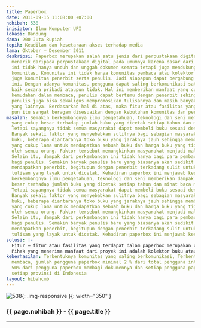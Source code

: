 ```yaml
---
title: Paperbox
date: 2011-09-15 11:08:00 +07:00
nohibah: 538
inisiator: Ilmu Komputer UPI
lokasi: Bandung
dana: 200 Juta Rupiah
topik: Keadilan dan kesetaraan akses terhadap media
lama: Oktober – Desember 2011
deskripsi: Paperbox merupakan salah satu jenis dari perpustakaan digital tetapi lebih
  menarik daripada perpustakaan digital pada umumnya karena dasar dari pembuatan paperbox
  ini tidak hanya unduh dan unggah dokumen semata tetapi juga mendukung terbentuknya
  komunitas. Komunitas ini tidak hanya komunitas pembaca atau kolektor saja, tetapi
  juga komunitas penerbit serta penulis. Jadi siapapun dapat bergabung dalam komunitas
  ini. Dengan adanya komunitas, pengguna dapat saling berkomunikasi satu sama lain
  baik secara pribadi ataupun tidak. Hal ini memberikan manfaat yang cukup besar seperti
  kemudahan dalam membaca, penulis dapat bertemu dengan penerbit sehingga dapat bekerjasama,
  penulis juga bisa sekaligus mempromosikan tulisannya dan masih banyak lagi manfaat
  yang lainnya. Berdasarkan hal di atas, maka fitur atau fasilitas yang disediakan
  pun itu sangat beragam disesuaikan dengan kebutuhan komunitas dan perpustakaan digital.
masalah: Semakin berkembangnya ilmu pengetahuan, teknologi dan seni memberikan dampak
  yang cukup besar terhadap jumlah buku yang dicetak setiap tahun dan minat baca masyarakat.
  Tetapi sayangnya tidak semua masyarakat dapat membeli buku sesuai dengan kebutuhannya.
  Banyak sekali faktor yang menyebabkan sulitnya bagi sebagian masyarakat untuk memperoleh
  buku, beberapa diantaranya toko buku yang jaraknya jauh sehingga membutuhkan waktu
  yang cukup lama untuk mendapatkan sebuah buku dan harga buku yang tidak bisa dibeli
  oleh semua orang. Faktor tersebut memungkinkan masyarakat menjadi malas untuk membaca.
  Selain itu, dampak dari perkembangan ini tidak hanya bagi para pembaca tetapi juga
  bagi penulis. Semakin banyak penulis baru yang biasanya akan sedikit kesulitan untuk
  mendapatkan penerbit, begitupun dengan penerbit terkadang sulit untuk menemukan
  tulisan yang layak untuk dicetak. Kehadiran paperbox ini menjawab kesulitan tersebut.Semakin
  berkembangnya ilmu pengetahuan, teknologi dan seni memberikan dampak yang cukup
  besar terhadap jumlah buku yang dicetak setiap tahun dan minat baca masyarakat.
  Tetapi sayangnya tidak semua masyarakat dapat membeli buku sesuai dengan kebutuhannya.
  Banyak sekali faktor yang menyebabkan sulitnya bagi sebagian masyarakat untuk memperoleh
  buku, beberapa diantaranya toko buku yang jaraknya jauh sehingga membutuhkan waktu
  yang cukup lama untuk mendapatkan sebuah buku dan harga buku yang tidak bisa dibeli
  oleh semua orang. Faktor tersebut memungkinkan masyarakat menjadi malas untuk membaca.
  Selain itu, dampak dari perkembangan ini tidak hanya bagi para pembaca tetapi juga
  bagi penulis. Semakin banyak penulis baru yang biasanya akan sedikit kesulitan untuk
  mendapatkan penerbit, begitupun dengan penerbit terkadang sulit untuk menemukan
  tulisan yang layak untuk dicetak. Kehadiran paperbox ini menjawab kesulitan tersebut.
solusi: |-
  Fitur – fitur atau fasilitas yang terdapat dalam paperbox merupakan cara kami untuk mengatasi permasalahan di atas. Adapun fitur yang kami sediakan dibagi ke dalam 3 grup pengguna diantaranya grup pengguna umum (subscribber), Company dan Administrator. Pengguna umum dapat membuat komunitas, unduh dan unggah buku, spread social, paperbox reader, notifikasi update terbaru, request tulisan, pesan, klaim (Hak Cipta dan SARA) dan masih banyak lagi. Company mendapatkan fitur yang sama dengan pengguna umum, manajemen halaman profile perusahaan, advertisement, pesan, selling online, laporan aktivitas, manajemen event dan lain-lain. Lalu terakhir administrator juga mendapatkan fitur yang sama dengan pengguna umum dan area administrasi seperti manajemen pengguna, dokumen, advertisement dan laporan aktivitas. Perkembangan fitur ini akan semakin ditingkatkan sesuai dengan kebutuhan pengguna.
  Pihak yang menerima manfaat dari proyek ini adalah kolektor buku atau orang yang hobi membaca, penulis dan penerbit di Indonesia.
keberhasilan: Terbentuknya komunitas yang saling berkomunikasi, Terbentuknya budaya
  membaca, jumlah pengguna paperbox minimal 2 % dari total pengguna internet, minimal
  50% dari pengguna paperbox membagi dokumennya dan setiap pengguna paperbox mewakili
  setiap provinsi di Indonesia
layout: hibahcmb
---
```


![538](/static/img/hibahcmb/538.png){: .img-responsive }{: width="350" }

### {{ page.nohibah }} - {{ page.title }}

---
